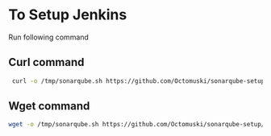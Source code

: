 # To Setup Jenkins

Run following command


## Curl command
```bash
 curl -o /tmp/sonarqube.sh https://github.com/Octomuski/sonarqube-setup/blob/main/sonarqube.sh | sudo chmod +x /tmp/sonarqube.sh | bash /tmp/sonarqube.sh

```



## Wget command
```bash
wget -o /tmp/sonarqube.sh https://github.com/Octomuski/sonarqube-setup/blob/main/sonarqube.sh | sudo chmod +x /tmp/sonarqube.sh | bash /tmp/sonarqube.sh
```
